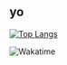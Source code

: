 ## yo

[![Top Langs](https://github-readme-stats.vercel.app/api/top-langs/?username=minechanjp&count_private=true)](https://github.com/anuraghazra/github-readme-stats)


![Wakatime](https://github-readme-stats.vercel.app/api/wakatime?username=minechanjp&title_color=CC88BB&text_color=885566&bg_color=20,F2FBFF,E6F8FF,FFE6EB,FFF2F5)
